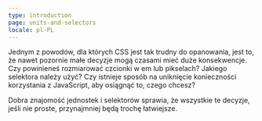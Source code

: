 ```yaml
---
type: introduction
page: units-and-selectors
locale: pl-PL
---
```


Jednym z powodów, dla których CSS jest tak trudny do opanowania, jest to, że nawet pozornie małe decyzje mogą czasami mieć duże konsekwencje. Czy powinieneś rozmiarować czcionki w em lub pikselach? Jakiego selektora należy użyć? Czy istnieje sposób na uniknięcie konieczności korzystania z JavaScript, aby osiągnąć to, czego chcesz?

Dobra znajomość jednostek i selektorów sprawia, że wszystkie te decyzje, jeśli nie proste, przynajmniej będą trochę łatwiejsze.
